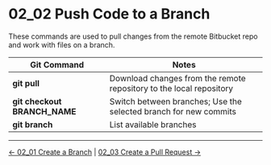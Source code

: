 # 02_02 Push Code to a Branch

These commands are used to pull changes from the remote Bitbucket repo and work with files on a branch.

|Git Command|Notes|
|-----------|-----|
|**git pull**|Download changes from the remote repository to the local repository|
|**git checkout BRANCH_NAME**|Switch between branches; Use the selected branch for new commits|
|**git branch**|List available branches|


<!-- FooterStart -->
---
[← 02_01 Create a Branch](../02_01_create_branch/README.md) | [02_03 Create a Pull Request →](../02_03_create_pr/README.md)
<!-- FooterEnd -->
